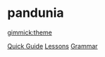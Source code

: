 # pandunia
<!-- [gimmick:themechooser](Choose theme) -->
<!-- [gimmick:theme](readable) -->
[gimmick:theme](slate)
<!-- [gimmick:theme](slate) -->

[Quick Guide](quickguide.md)
[Lessons](lessons.md)
[Grammar](grammar.md)
